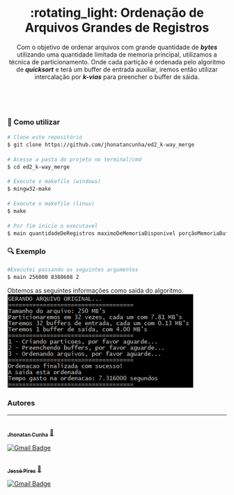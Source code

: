 <h1 align="center">:rotating_light: Ordenação de Arquivos Grandes de Registros </h1>
<p align="center">
 Com o objetivo de ordenar arquivos com grande quantidade de <b><i>bytes</i></b> utilizando uma quantidade limitada de memoria principal, utilizamos a técnica de particionamento. Onde cada partição é ordenada pelo algoritmo de <b><i>quicksort</i></b> e terá um buffer de entrada auxiliar, iremos então utilizar intercalação por <b><i>k-vias</i></b> para preencher o buffer de sáida.
 </p>
<p align="center">
<img src="https://img.shields.io/github/repo-size/jhonatancunha/ed2_k-way_merge" alt="">
<img src="https://img.shields.io/github/license/jhonatancunha/ed2_k-way_merge" alt="">
<img src="https://img.shields.io/github/last-commit/jhonatancunha/ed2_k-way_merge" alt="">
</p>
<br>


### :red_circle: Como utilizar

```bash
# Clone este repositório
$ git clone https://github.com/jhonatancunha/ed2_k-way_merge

# Acesse a pasta do projeto no terminal/cmd
$ cd ed2_k-way_merge

# Execute o makefile (windows)
$ mingw32-make

# Execute o makefile (linux)
$ make

# Por fim inicie o executavel
$ main quantidadeDeRegistros maximoDeMemoriaDisponivel porçãoMemoriaBufferSaida

```

### :mag: Exemplo
```bash
#Executei passando os seguintes argumentos
$ main 256000 8388608 2
```

Obtemos as seguintes informações como saida do algoritmo.
<img src="img/exemplo.PNG" alt="">


### Autores
---

<a href="https://github.com/jhonatancunha">
 <img style="border-radius: 50%;" src="https://avatars0.githubusercontent.com/u/52831621?s=460&u=2b0cfdafeb7756176ded82c41738e773e92762b8&v=4" width="100px;" alt=""/>
<br />
 <sub><b>Jhonatan Cunha</b></sub></a> <a href="https://github.com/jhonatancunha" title="Repositorio Jhonatan">🚀</a>

[![Gmail Badge](https://img.shields.io/badge/-jhonatancunha@alunos.utfpr.edu.br-c14438?style=flat-square&logo=Gmail&logoColor=white&link=mailto:jhonatancunha@alunos.utfpr.edu.br)](mailto:jhonatancunha@alunos.utfpr.edu.br)
<br />

<a href="https://github.com/JessePires">
 <img style="border-radius: 50%;" src="https://avatars0.githubusercontent.com/u/20424496?s=460&u=87f2870ff153ab88402d6246cb3347a46ae33fe9&v=4" width="100px;" alt=""/>
<br />
 <sub><b>Jessé Pires</b></sub></a> <a href="https://github.com/JessePires" title="Repositorio Jessé">🚀</a>

[![Gmail Badge](https://img.shields.io/badge/-jessepires@alunos.utfpr.edu.br-c14438?style=flat-square&logo=Gmail&logoColor=white&link=mailto:jessepires@alunos.utfpr.edu.br)](mailto:jessepires@alunos.utfpr.edu.br)

